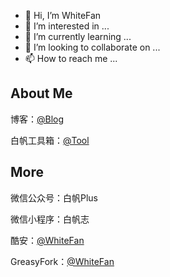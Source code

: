 - 👋 Hi, I’m WhiteFan
- 👀 I’m interested in ...
- 🌱 I’m currently learning ...
- 💞️ I’m looking to collaborate on ...
- 📫 How to reach me ...


## About Me

博客：[@Blog](https://www.baifan97.cn)

白帆工具箱：[@Tool](https://tool.baifan97.cn)


##  More

微信公众号：白帆Plus

微信小程序：白帆志

酷安：[@WhiteFan](http://www.coolapk.com/u/2616217)

GreasyFork：[@WhiteFan](https://greasyfork.org/zh-CN/users/697153-white-fan)




<!---
baifan97/baifan97 is a ✨ special ✨ repository because its `README.md` (this file) appears on your GitHub profile.
You can click the Preview link to take a look at your changes.
--->
